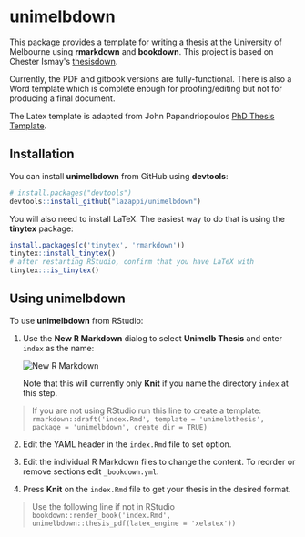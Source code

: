 # unimelbdown

This package provides a template for writing a thesis at the University of
Melbourne using **rmarkdown** and **bookdown**. This project is based on Chester 
Ismay's [thesisdown](https://github.com/ismayc/thesisdown). 

Currently, the PDF and gitbook versions are fully-functional. There is also a
Word template which is complete enough for proofing/editing but not for
producing a final document.

The Latex template is adapted from John Papandriopoulos
[PhD Thesis Template](https://github.com/jpap/phd-thesis-template).

## Installation

You can install **unimelbdown** from GitHub using **devtools**:

```r
# install.packages("devtools")
devtools::install_github("lazappi/unimelbdown")
```

You will also need to install LaTeX. The easiest way to do that is using the
**tinytex** package:

```r
install.packages(c('tinytex', 'rmarkdown'))
tinytex::install_tinytex()
# after restarting RStudio, confirm that you have LaTeX with 
tinytex:::is_tinytex()
```

## Using unimelbdown

To use **unimelbdown** from RStudio:

1) Use the **New R Markdown** dialog to select **Unimelb Thesis** and enter 
   `index` as the name:

    ![New R Markdown](thesis_rmd.png)

    Note that this will currently only **Knit** if you name the directory `index`
    at this step.

> If you are not using RStudio run this line to create a template:
> `rmarkdown::draft('index.Rmd', template = 'unimelbthesis', package = 'unimelbdown', create_dir = TRUE)`

2) Edit the YAML header in the `index.Rmd` file to set option.

3) Edit the individual R Markdown files to change the content. To reorder or
   remove sections edit `_bookdown.yml`.

4) Press **Knit** on the `index.Rmd` file to get your thesis in the desired
   format.

> Use the following line if not in RStudio
> `bookdown::render_book('index.Rmd', unimelbdown::thesis_pdf(latex_engine = 'xelatex'))`

